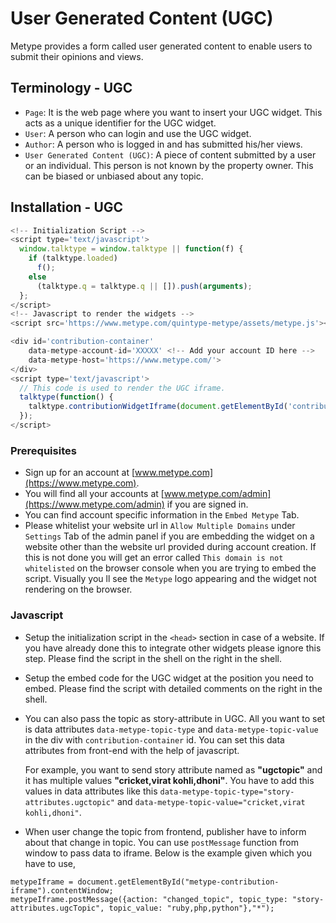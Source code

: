 # User Generated Content (UGC)

Metype provides a form called user generated content to enable users to submit their opinions and views.

## Terminology - UGC
* `Page`: It is the web page where you want to insert your UGC widget. This acts as a unique identifier for the UGC widget.
* `User`: A person who can login and use the UGC widget.
* `Author`: A person who is logged in and has submitted his/her views.
* `User Generated Content (UGC)`: A piece of content submitted by a user or an individual.
This person is not known by the property owner. This can be biased or unbiased about any topic.

## Installation - UGC
```javascript
<!-- Initialization Script -->
<script type='text/javascript'>
  window.talktype = window.talktype || function(f) {
    if (talktype.loaded)
      f();
    else
      (talktype.q = talktype.q || []).push(arguments);
  };
</script>
<!-- Javascript to render the widgets -->
<script src='https://www.metype.com/quintype-metype/assets/metype.js'></script> -->
```
```javascript
<div id='contribution-container'
    data-metype-account-id='XXXXX' <!-- Add your account ID here -->
    data-metype-host='https://www.metype.com/'>
</div>
<script type='text/javascript'>
  // This code is used to render the UGC iframe.
  talktype(function() {
    talktype.contributionWidgetIframe(document.getElementById('contribution-container'));
  });
</script>
```
### Prerequisites
* Sign up for an account at [www.metype.com](https://www.metype.com).
* You will find all your accounts at [www.metype.com/admin](https://www.metype.com/admin) if you are signed in.
* You can find account specific information in the `Embed Metype` Tab.
* Please whitelist your website url in `Allow Multiple Domains` under `Settings` Tab of the admin panel if you are embedding the widget on a website other than the website url provided during account creation. If this is not done you will get an error called `This domain is not whitelisted` on the browser console when you are trying to embed the script. Visually you ll see the `Metype` logo appearing and the widget not rendering on the browser.

### Javascript

* Setup the initialization script in the `<head>` section in case of a website.
If you have already done this to integrate other widgets please ignore this step.
Please find the script in the shell on the right in the shell.


* Setup the embed code for the UGC widget at the position you need to embed.
Please find the script with detailed comments on the right in the shell.

* You can also pass the topic as story-attribute in UGC. All you want to set is data attributes `data-metype-topic-type` and `data-metype-topic-value` in the div with `contribution-container` id. You can set this data attributes from front-end with the help of javascript.

  For example, you want to send story attribute named as **"ugctopic"** and it has multiple values **"cricket,virat kohli,dhoni"**.
  You have to add this values in data attributes like this `data-metype-topic-type="story-attributes.ugctopic"` and `data-metype-topic-value="cricket,virat kohli,dhoni"`.

* When user change the topic from frontend, publisher have to inform about that change in topic. You can use `postMessage` function from window to pass data to iframe. Below is the example given which you have to use,

```
metypeIframe = document.getElementById("metype-contribution-iframe").contentWindow;
metypeIframe.postMessage({action: "changed_topic", topic_type: "story-attributes.ugcTopic", topic_value: "ruby,php,python"},"*");
```